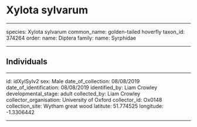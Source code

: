 # Xylota sylvarum

---
species: Xylota sylvarum
common_name: golden-tailed hoverfly
taxon_id: 374264
order:
  name: Diptera
family:
  name: Syrphidae

---

## Individuals

---
id: idXylSylv2
sex: Male
date_of_collection: 08/08/2019
date_of_identification: 08/08/2019
identified_by: Liam Crowley
developmental_stage: adult
collected_by: Liam Crowley
collector_organisation: University of Oxford
collector_id: Ox0148
collection_site: Wytham great wood
latitute: 51.774525
longitude: -1.3306442

---
